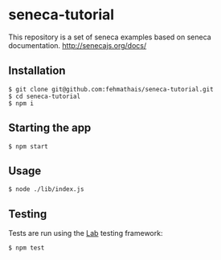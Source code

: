 # seneca-tutorial
This repository is a set of seneca examples based on seneca documentation.
http://senecajs.org/docs/

## Installation
```
$ git clone git@github.com:fehmathais/seneca-tutorial.git
$ cd seneca-tutorial
$ npm i
```

## Starting the app
```
$ npm start
```

## Usage
```
$ node ./lib/index.js
```

## Testing
Tests are run using the [Lab](https://github.com/hapijs/lab) testing framework:
```
$ npm test
```
